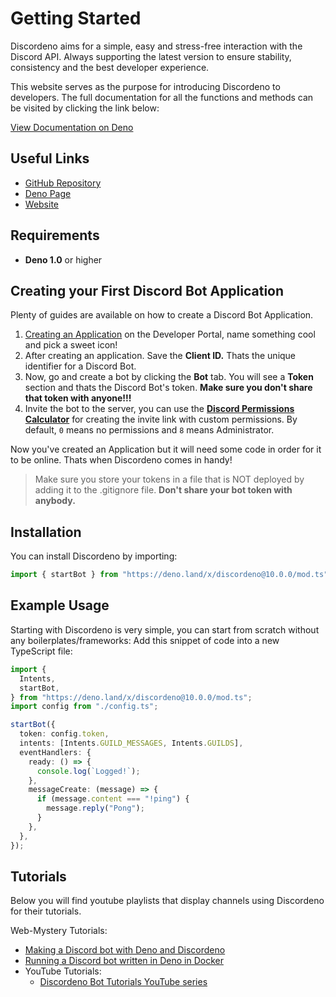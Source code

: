 # Getting Started

Discordeno aims for a simple, easy and stress-free interaction with the Discord
API. Always supporting the latest version to ensure stability, consistency and
the best developer experience.

This website serves as the purpose for introducing Discordeno to developers. The
full documentation for all the functions and methods can be visited by clicking
the link below:

[View Documentation on Deno](https://doc.deno.land/https/deno.land/x/discordeno/mod.ts)

## Useful Links

- [GitHub Repository](https://github.com/discordeno/discordeno)
- [Deno Page](https://deno.land/x/discordeno)
- [Website](https://discordeno.mod.land)

## Requirements

- **Deno 1.0** or higher

## Creating your First Discord Bot Application

Plenty of guides are available on how to create a Discord Bot Application.

1. [Creating an Application](https://discord.com/developers/applications) on the
   Developer Portal, name something cool and pick a sweet icon!
2. After creating an application. Save the **Client ID.** Thats the unique
   identifier for a Discord Bot.
3. Now, go and create a bot by clicking the **Bot** tab. You will see a
   **Token** section and thats the Discord Bot's token. **Make sure you don't
   share that token with anyone!!!**
4. Invite the bot to the server, you can use the
   **[Discord Permissions Calculator](https://discordapi.com/permissions.html#0)**
   for creating the invite link with custom permissions. By default, `0` means
   no permissions and `8` means Administrator.

Now you've created an Application but it will need some code in order for it to
be online. Thats when Discordeno comes in handy!

> Make sure you store your tokens in a file that is NOT deployed by adding it to
> the .gitignore file. **Don't share your bot token with anybody.**

## Installation

You can install Discordeno by importing:

```ts
import { startBot } from "https://deno.land/x/discordeno@10.0.0/mod.ts";
```

## Example Usage

Starting with Discordeno is very simple, you can start from scratch without any
boilerplates/frameworks: Add this snippet of code into a new TypeScript file:

```ts
import {
  Intents,
  startBot,
} from "https://deno.land/x/discordeno@10.0.0/mod.ts";
import config from "./config.ts";

startBot({
  token: config.token,
  intents: [Intents.GUILD_MESSAGES, Intents.GUILDS],
  eventHandlers: {
    ready: () => {
      console.log(`Logged!`);
    },
    messageCreate: (message) => {
      if (message.content === "!ping") {
        message.reply("Pong");
      }
    },
  },
});
```

## Tutorials

Below you will find youtube playlists that display channels using Discordeno for
their tutorials.

Web-Mystery Tutorials:

- [Making a Discord bot with Deno and
  Discordeno](https://web-mystery.com/articles/making-discord-bot-deno-and-discordeno)
- [Running a Discord bot written in Deno in
  Docker](https://web-mystery.com/articles/running-discord-bot-written-deno-docker)
- YouTube Tutorials:
  - [Discordeno Bot Tutorials YouTube series](https://youtu.be/rIph9-BGsuQ)
